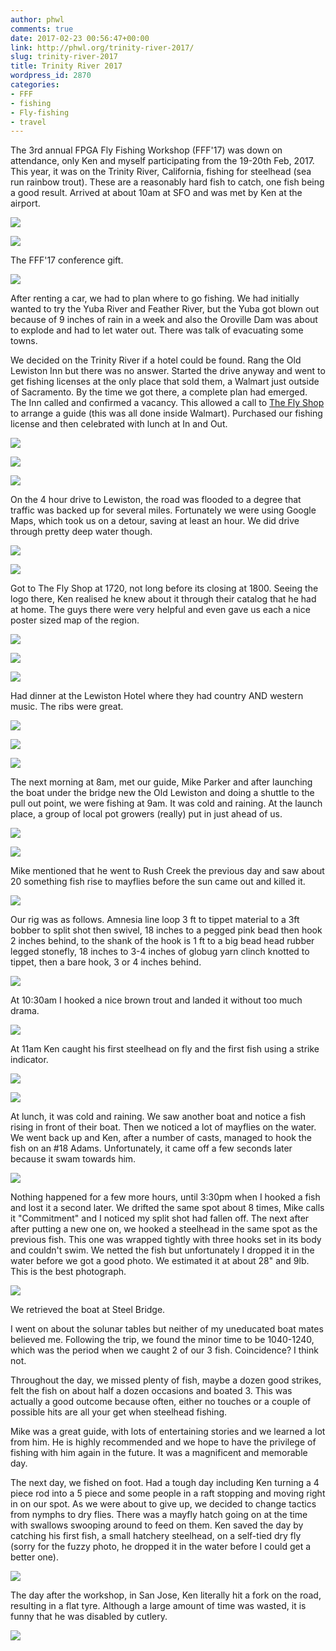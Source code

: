 ```yaml
---
author: phwl
comments: true
date: 2017-02-23 00:56:47+00:00
link: http://phwl.org/trinity-river-2017/
slug: trinity-river-2017
title: Trinity River 2017
wordpress_id: 2870
categories:
- FFF
- fishing
- Fly-fishing
- travel
---
```


The 3rd annual FPGA Fly Fishing Workshop (FFF'17) was down on attendance, only Ken and myself participating from the 19-20th Feb, 2017. This year, it was on the Trinity River, California, fishing for steelhead (sea run rainbow trout). These are a reasonably hard fish to catch, one fish being a good result. Arrived at about 10am at SFO and was met by Ken at the airport.

[![](http://phwl.org/wp-content/uploads/2017/02/image1-e1487888764948.jpg)](http://phwl.org/wp-content/uploads/2017/02/image1-e1487888764948.jpg)

<!-- more -->

![](http://phwl.org/wp-content/uploads/2017/02/IMG_5410.jpg)

The FFF'17 conference gift.

[![](http://phwl.org/wp-content/uploads/2017/02/IMG_5509.jpg)](http://phwl.org/wp-content/uploads/2017/02/IMG_5509.jpg)

After renting a car, we had to plan where to go fishing. We had initially wanted to try the Yuba River and Feather River, but the Yuba got blown out because of 9 inches of rain in a week and also the Oroville Dam was about to explode and had to let water out. There was talk of evacuating some towns.

We decided on the Trinity River if a hotel could be found. Rang the Old Lewiston Inn but there was no answer. Started the drive anyway and went to get fishing licenses at the only place that sold them, a Walmart just outside of Sacramento. By the time we got there, a complete plan had emerged. The Inn called and confirmed a vacancy. This allowed a call to [The Fly Shop](http://www.flyshop.com/) to arrange a guide (this was all done inside Walmart). Purchased our fishing license and then celebrated with lunch at In and Out.

![](http://phwl.org/wp-content/uploads/2017/02/IMG_5411.jpg)



![](http://phwl.org/wp-content/uploads/2017/02/IMG_5414.jpg)[
](http://phwl.org/wp-content/uploads/2017/02/IMG_5424.jpg)

![](http://phwl.org/wp-content/uploads/2017/02/IMG_5415.jpg)

On the 4 hour drive to Lewiston, the road was flooded to a degree that traffic was backed up for several miles. Fortunately we were using Google Maps, which took us on a detour, saving at least an hour. We did drive through pretty deep water though.

![](http://phwl.org/wp-content/uploads/2017/02/IMG_5424.jpg)

[![](http://phwl.org/wp-content/uploads/2017/02/IMG_5419.jpg)](http://phwl.org/wp-content/uploads/2017/02/IMG_5419.jpg)

Got to The Fly Shop at 1720, not long before its closing at 1800. Seeing the logo there, Ken realised he knew about it through their catalog that he had at home. The guys there were very helpful and even gave us each a nice poster sized map of the region.

![](http://phwl.org/wp-content/uploads/2017/02/IMG_5432.jpg)

![](http://phwl.org/wp-content/uploads/2017/02/IMG_5431.jpg)

[![](http://phwl.org/wp-content/uploads/2017/02/IMG_5430.jpg)](http://phwl.org/wp-content/uploads/2017/02/IMG_5430.jpg)

Had dinner at the Lewiston Hotel where they had country AND western music. The ribs were great.[
](http://phwl.org/wp-content/uploads/2017/02/IMG_5441.jpg)

![](http://phwl.org/wp-content/uploads/2017/02/IMG_5440.jpg)

![](http://phwl.org/wp-content/uploads/2017/02/IMG_5441.jpg)

![](http://phwl.org/wp-content/uploads/2017/02/IMG_5439.jpg)

The next morning at 8am, met our guide, Mike Parker and after launching the boat under the bridge new the Old Lewiston and doing a shuttle to the pull out point, we were fishing at 9am. It was cold and raining. At the launch place, a group of local pot growers (really) put in just ahead of us.

![](http://phwl.org/wp-content/uploads/2017/02/IMG_5447.jpg)

[![](http://phwl.org/wp-content/uploads/2017/02/IMG_5448.jpg)](http://phwl.org/wp-content/uploads/2017/02/IMG_5448.jpg)



Mike mentioned that he went to Rush Creek the previous day and saw about 20 something fish rise to mayflies before the sun came out and killed it.

[![](http://phwl.org/wp-content/uploads/2017/02/IMG_5453.jpg)](http://phwl.org/wp-content/uploads/2017/02/IMG_5453.jpg)

Our rig was as follows. Amnesia line loop 3 ft to tippet material to a 3ft bobber to split shot then swivel, 18 inches to a pegged pink bead then hook 2 inches behind, to the shank of the hook is 1 ft to a big bead head rubber legged stonefly, 18 inches to 3-4 inches of globug yarn clinch knotted to tippet, then a bare hook, 3 or 4 inches behind.

![](http://phwl.org/wp-content/uploads/2017/02/IMG_5490.jpg)

At 10:30am I hooked a nice brown trout and landed it without too much drama.

[![](http://phwl.org/wp-content/uploads/2017/02/IMG_5458.jpg)](http://phwl.org/wp-content/uploads/2017/02/IMG_5458.jpg)

At 11am Ken caught his first steelhead on fly and the first fish using a strike indicator.

![](http://phwl.org/wp-content/uploads/2017/02/IMG_5460.jpg)[
](http://phwl.org/wp-content/uploads/2017/02/IMG_5447.jpg)

[![](http://phwl.org/wp-content/uploads/2017/02/IMG_5472.jpg)](http://phwl.org/wp-content/uploads/2017/02/IMG_5472.jpg)

At lunch, it was cold and raining. We saw another boat and notice a fish rising in front of their boat. Then we noticed a lot of mayflies on the water. We went back up and Ken, after a number of casts, managed to hook the fish on an #18 Adams. Unfortunately, it came off a few seconds later because it swam towards him.

![](http://phwl.org/wp-content/uploads/2017/02/IMG_5474.jpg)[
](http://phwl.org/wp-content/uploads/2017/02/IMG_5415.jpg)

Nothing happened for a few more hours, until 3:30pm when I hooked a fish and lost it a second later. We drifted the same spot about 8 times, Mike calls it "Commitment" and I noticed my split shot had fallen off. The next after after putting a new one on, we hooked a steelhead in the same spot as the previous fish. This one was wrapped tightly with three hooks set in its body and couldn't swim. We netted the fish but unfortunately I dropped it in the water before we got a good photo. We estimated it at about 28" and 9lb. This is the best photograph.

[
](http://phwl.org/wp-content/uploads/2017/02/IMG_5490.jpg)

[![](http://phwl.org/wp-content/uploads/2017/02/IMG_2233.jpg)](http://phwl.org/wp-content/uploads/2017/02/IMG_2233.jpg)

We retrieved the boat at Steel Bridge.

I went on about the solunar tables but neither of my uneducated boat mates believed me. Following the trip, we found the minor time to be 1040-1240, which was the period when we caught 2 of our 3 fish. Coincidence? I think not.

Throughout the day, we missed plenty of fish, maybe a dozen good strikes, felt the fish on about half a dozen occasions and boated 3. This was actually a good outcome because often, either no touches or a couple of possible hits are all your get when steelhead fishing.

Mike was a great guide, with lots of entertaining stories and we learned a lot from him. He is highly recommended and we hope to have the privilege of fishing with him again in the future. It was a magnificent and memorable day.

The next day, we fished on foot. Had a tough day including Ken turning a 4 piece rod into a 5 piece and some people in a raft stopping and moving right in on our spot. As we were about to give up, we decided to change tactics from nymphs to dry flies. There was a mayfly hatch going on at the time with swallows swooping around to feed on them. Ken saved the day by catching his first fish, a small hatchery steelhead, on a self-tied dry fly (sorry for the fuzzy photo, he dropped it in the water before I could get a better one).

[![](http://phwl.org/wp-content/uploads/2017/02/IMG_5506.jpg)](http://phwl.org/wp-content/uploads/2017/02/IMG_5506.jpg)

The day after the workshop, in San Jose, Ken literally hit a fork on the road, resulting in a flat tyre. Although a large amount of time was wasted, it is funny that he was disabled by cutlery.

[![](http://phwl.org/wp-content/uploads/2017/02/image1.jpg)](http://phwl.org/wp-content/uploads/2017/02/image1.jpg)
